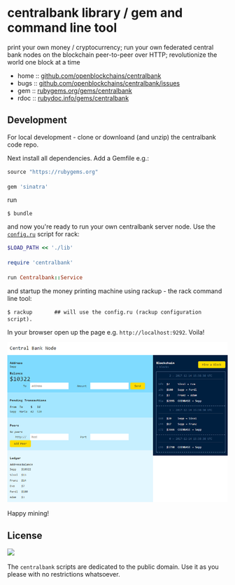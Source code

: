 # centralbank library / gem and command line tool

print your own money / cryptocurrency; run your own federated central bank nodes on the blockchain peer-to-peer over HTTP; revolutionize the world one block at a time


* home  :: [github.com/openblockchains/centralbank](https://github.com/openblockchains/centralbank)
* bugs  :: [github.com/openblockchains/centralbank/issues](https://github.com/openblockchains/centralbank/issues)
* gem   :: [rubygems.org/gems/centralbank](https://rubygems.org/gems/centralbank)
* rdoc  :: [rubydoc.info/gems/centralbank](http://rubydoc.info/gems/centralbank)




## Development 

For local development - clone or downloand (and unzip) the centralbank code repo.


Next install all dependencies. Add a Gemfile e.g.:

``` ruby
source "https://rubygems.org"

gem 'sinatra'
```

run

```
$ bundle
```

and now you're ready to run your own centralbank server node. Use the [`config.ru`](config.ru) script for rack:

``` ruby
$LOAD_PATH << './lib'

require 'centralbank'

run Centralbank::Service
```

and startup the money printing machine using rackup - the rack command line tool:

```
$ rackup       ## will use the config.ru (rackup configuration script).
```

In your browser open up the page e.g. `http://localhost:9292`. Voila!

![](centralbank.png)


Happy mining! 



## License

![](https://publicdomainworks.github.io/buttons/zero88x31.png)

The `centralbank` scripts are dedicated to the public domain.
Use it as you please with no restrictions whatsoever.
